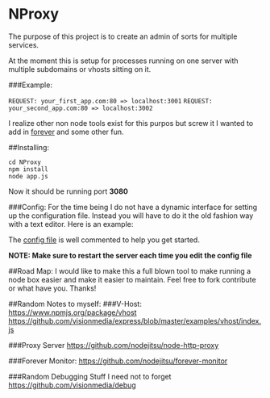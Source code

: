NProxy
======
The purpose of this project is to create an admin of sorts for multiple services.

At the moment this is setup for processes running on one server with multiple subdomains or vhosts sitting on it.

###Example:

` REQUEST: your_first_app.com:80 => localhost:3001 `
` REQUEST: your_second_app.com:80 => localhost:3002 `

I realize other non node tools exist for this purpos but screw it I wanted to add in [forever](https://github.com/nodejitsu/forever) and some other fun.

##Installing:

```clonegit@github.com:schematical/NProxy.git
cd NProxy
npm install
node app.js
```
Now it should be running port **3080**

###Config:
For the time being I do not have a dynamic interface for setting up the configuration file. Instead you will have to do it the old fashion way with a text editor. Here is an example:

The [config file](./config-sample.js) is well commented to help you get started.

__NOTE: Make sure to restart the server each time you edit the config file__

##Road Map:
I would like to make this a full blown tool to make running a node box easier and make it easier to maintain. Feel free to fork contribute or what have you.
Thanks!


##Random Notes to myself:
###V-Host:
https://www.npmjs.org/package/vhost
https://github.com/visionmedia/express/blob/master/examples/vhost/index.js

###Proxy Server
https://github.com/nodejitsu/node-http-proxy

###Forever Monitor:
https://github.com/nodejitsu/forever-monitor

###Random Debugging Stuff I need not to forget
https://github.com/visionmedia/debug

